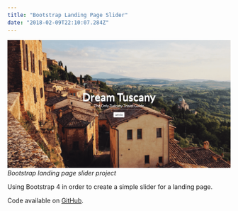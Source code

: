 ```yaml
---
title: "Bootstrap Landing Page Slider"
date: "2018-02-09T22:10:07.284Z"
---
```


![Bootstrap landing page slider project](1.png)
_Bootstrap landing page slider project_

Using Bootstrap 4 in order to create a simple slider for a landing page.

Code available on [GitHub](https://github.com/eneax/Bootstrap_Landing_Page_Slider).
